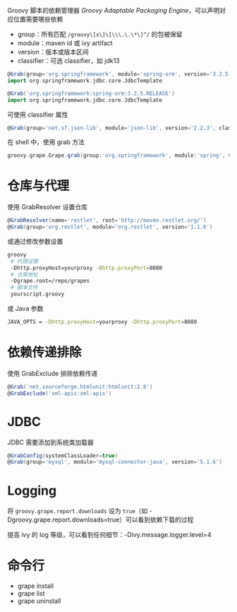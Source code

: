 Groovy 脚本的依赖管理器 *Groovy Adaptable Packaging Engine*，可以声明对应位置需要哪些依赖
- group：所有匹配 `/groovy\[x\]\[\\\.\.\*\]^/` 的包被保留
- module：maven id 或 ivy artifact
- version：版本或版本区间
- classifier：可选 classifier，如 jdk13

```groovy
@Grab(group='org.springframework', module='spring-orm', version='3.2.5.RELEASE')
import org.springframework.jdbc.core.JdbcTemplate

@Grab('org.springframework:spring-orm:3.2.5.RELEASE')
import org.springframework.jdbc.core.JdbcTemplate
```

可使用 classifier 属性

```groovy
@Grab(group='net.sf.json-lib', module='json-lib', version='2.2.3', classifier='jdk15')
```

在 shell 中，使用 grab 方法

```groovy
groovy.grape.Grape.grab(group:'org.springframework', module:'spring', version:'2.5.6')
```
# 仓库与代理

使用 GrabResolver 设置仓库

```groovy
@GrabResolver(name='restlet', root='http://maven.restlet.org/')
@Grab(group='org.restlet', module='org.restlet', version='1.1.6')
```

或通过修改参数设置

```bash
groovy 
 # 代理设置
 -Dhttp.proxyHost=yourproxy -Dhttp.proxyPort=8080 
 # 仓库地址
 -Dgrape.root=/repo/grapes
 # 脚本文件
 yourscript.groovy
```

或 Java 参数

```bash
JAVA_OPTS = -Dhttp.proxyHost=yourproxy -Dhttp.proxyPort=8080
```
# 依赖传递排除

使用 GrabExclude 排除依赖传递

```groovy
@Grab('net.sourceforge.htmlunit:htmlunit:2.8')
@GrabExclude('xml-apis:xml-apis')
```
# JDBC

JDBC 需要添加到系统类加载器

```groovy
@GrabConfig(systemClassLoader=true)
@Grab(group='mysql', module='mysql-connector-java', version='5.1.6')
```
# Logging

将 `groovy.grape.report.downloads` 设为 `true`（如 -Dgroovy.grape.report.downloads=true）可以看到依赖下载的过程

提高 ivy 的 log 等级，可以看到任何细节：-Divy.message.logger.level=4
# 命令行

- grape install
- grape list
- grape uninstall
